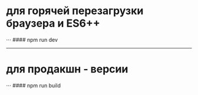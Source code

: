 # для горячей перезагрузки браузера и ES6++
 ⋅⋅⋅ #### npm run dev

 ---

 # для продакшн - версии
 ⋅⋅⋅ #### npm run build


